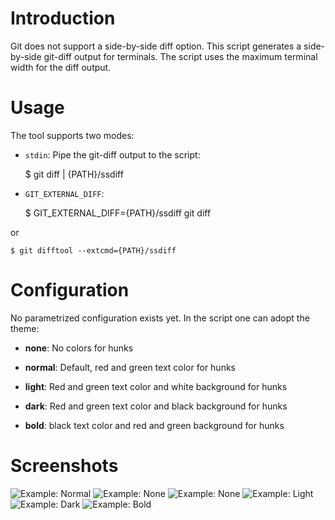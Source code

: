 # Introduction

Git does not support a side-by-side diff option. This script generates a
side-by-side git-diff output for terminals. The script uses the maximum terminal
width for the diff output.

# Usage

The tool supports two modes:

* `stdin`: Pipe the git-diff output to the script:

    $ git diff | {PATH}/ssdiff

* `GIT_EXTERNAL_DIFF`: 

    $ GIT_EXTERNAL_DIFF={PATH}/ssdiff git diff

or

    $ git difftool --extcmd={PATH}/ssdiff

# Configuration

No parametrized configuration exists yet. In the script one can adopt the theme:

* **none**: No colors for hunks

* **normal**: Default, red and green text color for hunks

* **light**: Red and green text color and white background for hunks

* **dark**: Red and green text color and black background for hunks

* **bold**: black text color and red and green background for hunks

# Screenshots

![Example: Normal](https://github.com/djui/git-ssdiff/raw/master/example_normal.png)
![Example: None](https://github.com/djui/git-ssdiff/raw/master/example_none.png)
![Example: None](https://github.com/djui/git-ssdiff/raw/master/example_none.png)
![Example: Light](https://github.com/djui/git-ssdiff/raw/master/example_Light.png)
![Example: Dark](https://github.com/djui/git-ssdiff/raw/master/example_dark.png)
![Example: Bold](https://github.com/djui/git-ssdiff/raw/master/example_bold.png)
